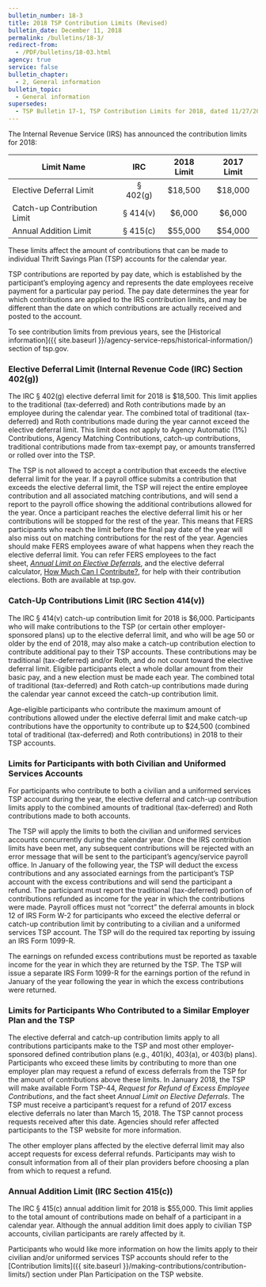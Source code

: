 ```yaml
---
bulletin_number: 18-3
title: 2018 TSP Contribution Limits (Revised)
bulletin_date: December 11, 2018
permalink: /bulletins/18-3/
redirect-from:
  - /PDF/bulletins/18-03.html
agency: true
service: false
bulletin_chapter:
  - 2, General information
bulletin_topic:
  - General information
supersedes:
  - TSP Bulletin 17-1, TSP Contribution Limits for 2018, dated 11/27/2017.
---
```


The Internal Revenue Service (IRS) has announced the contribution limits for 2018:

<table class="tableRegular">
<thead>
<tr><th>Limit Name</th><th>IRC</th><th>2018 Limit</th><th>2017 Limit</th></tr>
</thead>
<tbody>
<tr>
<td>Elective Deferral Limit</td>
<td style="text-align: center;">§ 402(g)</td>
<td style="text-align: center;">$18,500</td>
<td style="text-align: center;">$18,000</td>
</tr>
<tr>
<td>Catch-up Contribution Limit</td>
<td style="text-align: center;">§ 414(v)</td>
<td style="text-align: center;">$6,000</td>
<td style="text-align: center;">$6,000</td>
</tr>
<tr>
<td>Annual Addition Limit</td>
<td style="text-align: center;">§ 415(c)</td>
<td style="text-align: center;">$55,000</td>
<td style="text-align: center;">$54,000</td>
</tr>
</tbody>
</table>
<p>These limits affect the amount of contributions that can be made to individual Thrift Savings Plan (TSP) accounts for the calendar year.</p>
<p>TSP contributions are reported by pay date, which is established by the participant’s employing agency and represents the date employees receive payment for a particular pay period. The pay date determines the year for which contributions are applied to the IRS contribution limits, and may be different than the date on which contributions are actually received and posted to the account.</p>
<p>To see contribution limits from previous years, see the [Historical information]({{ site.baseurl }}/agency-service-reps/historical-information/) section of tsp.gov.</p>
<h3>Elective Deferral Limit (Internal Revenue Code (IRC) Section 402(g))</h3>
<p>The IRC § 402(g) elective deferral limit for 2018 is $18,500. This limit applies to the traditional (tax-deferred) and Roth contributions made by an employee during the calendar year. The combined total of traditional (tax-deferred) and Roth contributions made during the year cannot exceed the elective deferral limit. This limit does not apply to Agency Automatic (1%) Contributions, Agency Matching Contributions, catch-up contributions, traditional contributions made from tax-exempt pay, or amounts transferred or rolled over into the TSP.</p>
<p>The TSP is not allowed to accept a contribution that exceeds the elective deferral limit for the year. If a payroll office submits a contribution that exceeds the elective deferral limit, the TSP will reject the entire employee contribution and all associated matching contributions, and will send a report to the payroll office showing the additional contributions allowed for the year. Once a participant reaches the elective deferral limit his or her contributions will be stopped for the rest of the year. This means that FERS participants who reach the limit before the final pay date of the year will also miss out on matching contributions for the rest of the year. Agencies should make FERS employees aware of what happens when they reach the elective deferral limit. You can refer FERS employees to the fact sheet,&nbsp;<a class="popup pdf" href="../formspubs/tspfs07.pdf"><i>Annual Limit on Elective Deferrals</i></a>, and the elective deferral calculator, <a href="../../PlanningTools/Calculators/electiveContributions.html" target="\_blank">How Much Can I Contribute?</a>, for help with their contribution elections. Both are available at tsp.gov.</p>
<h3>Catch-Up Contributions Limit (IRC Section 414(v))</h3>
<p>The IRC § 414(v) catch-up contribution limit for 2018 is $6,000. Participants who will make contributions to the TSP (or certain other employer-sponsored plans) up to the elective deferral limit, and who will be age 50 or older by the end of 2018, may also make a catch-up contribution election to contribute additional pay to their TSP accounts. These contributions may be traditional (tax-deferred) and/or Roth, and do not count toward the elective deferral limit. Eligible participants elect a whole dollar amount from their basic pay, and a new election must be made each year. The combined total of traditional (tax-deferred) and Roth catch-up contributions made during the calendar year cannot exceed the catch-up contribution limit.</p>
<p>Age-eligible participants who contribute the maximum amount of contributions allowed under the elective deferral limit and make catch-up contributions have the opportunity to contribute up to $24,500 (combined total of traditional (tax-deferred) and Roth contributions) in 2018 to their TSP accounts.</p>
<h3>Limits for Participants with both Civilian and Uniformed Services Accounts</h3>
<p>For participants who contribute to both a civilian and a uniformed services TSP account during the year, the elective deferral and catch-up contribution limits apply to the combined amounts of traditional (tax-deferred) and Roth contributions made to both accounts.</p>
<p>The TSP will apply the limits to both the civilian and uniformed services accounts concurrently during the calendar year. Once the IRS contribution limits have been met, any subsequent contributions will be rejected with an error message that will be sent to the participant’s agency/service payroll office. In January of the following year, the TSP will deduct the excess contributions and any associated earnings from the participant’s TSP account with the excess contributions and will send the participant a refund. The participant must report the traditional (tax-deferred) portion of contributions refunded as income for the year in which the contributions were made. Payroll offices must not “correct” the deferral amounts in block 12 of IRS Form W-2 for participants who exceed the elective deferral or catch-up contribution limit by contributing to a civilian and a uniformed services TSP account. The TSP will do the required tax reporting by issuing an IRS Form 1099-R.</p>
<p>The earnings on refunded excess contributions must be reported as taxable income for the year in which they are returned by the TSP. The TSP will issue a separate IRS Form 1099-R for the earnings portion of the refund in January of the year following the year in which the excess contributions were returned.</p>
<h3>Limits for Participants Who Contributed to a Similar Employer Plan and the TSP</h3>
<p>The elective deferral and catch-up contribution limits apply to all contributions participants make to the TSP and most other employer-sponsored defined contribution plans (e.g., 401(k), 403(a), or 403(b) plans). Participants who exceed these limits by contributing to more than one employer plan may request a refund of excess deferrals from the TSP for the amount of contributions above these limits. In January 2018, the TSP will make available Form TSP-44, <i>Request for Refund of Excess Employee Contributions</i>, and the fact sheet <i>Annual Limit on Elective Deferrals</i>. The TSP must receive a participant’s request for a refund of 2017 excess elective deferrals no later than March 15, 2018. The TSP cannot process requests received after this date. Agencies should refer affected participants to the TSP website for more information.</p>
<p>The other employer plans affected by the elective deferral limit may also accept requests for excess deferral refunds. Participants may wish to consult information from all of their plan providers before choosing a plan from which to request a refund.</p>
<h3>Annual Addition Limit (IRC Section 415(c))</h3>
<p>The IRC § 415(c) annual addition limit for 2018 is $55,000. This limit applies to the total amount of contributions made on behalf of a participant in a calendar year. Although the annual addition limit does apply to civilian TSP accounts, civilian participants are rarely affected by it.</p>
<p>Participants who would like more information on how the limits apply to their civilian and/or uniformed services TSP accounts should refer to the [Contribution limits]({{ site.baseurl }}/making-contributions/contribution-limits/) section under Plan Participation on the TSP website.</p>

<!-- CONTENT END -->
